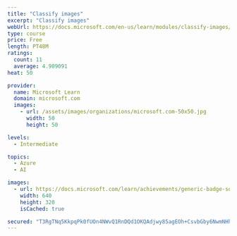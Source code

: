 ```yaml
---
title: "Classify images"
excerpt: "Classify images"
webUrl: https://docs.microsoft.com/en-us/learn/modules/classify-images/
type: course
price: Free
length: PT48M
ratings:
  count: 11
  average: 4.909091
heat: 50

provider:
  name: Microsoft Learn
  domain: microsoft.com
  images:
    - url: /assets/images/organizations/microsoft.com-50x50.jpg
      width: 50
      height: 50

levels:
  - Intermediate

topics:
  - Azure
  - AI

images:
  - url: https://docs.microsoft.com/learn/achievements/generic-badge-social.png
    width: 640
    height: 320
    isCached: true

secured: "T3RgTNq5KkpqPk0fUOn4NWvQ1RnDQd1OKQAdjwy85agEOh+CsvbGby6NwmNHhh1hb4CpJY3YSRICtvDCvy6XOaptA7qaJdPvZ05/g6bH3UcDoKQYYi1aJQu/F7u6mK9OtZfzMPa0NG3KPEBlTb8hHEdNuOqxeYKdpZDR0ZHISSpxS7U06SI4mps9yhR6csRq2Dm/slTay1UcG2MyLSHwzk4D+1Fru4fksyBoLDpRstdRfoRnFHzwYoAWEucxB7vfv5QldjEl/3p+nAmsOEG14bjNqvpXvzZu59ZPiB1uJSKRQ1RDk6m80TIN4hoE6+PeJ8M3bzuy0VLp9Anf3NkJoCOjCZbKsX635g9Hq6MxPyeWfcUnfFI+fdhPuekTvIqr4OS0V0mbQ9EPFJW5fSr1eWJTp7pURTRe5qpzZJvXHH0=;cf5KfwCIaHaqwOGKUHVZZw=="
---
```



